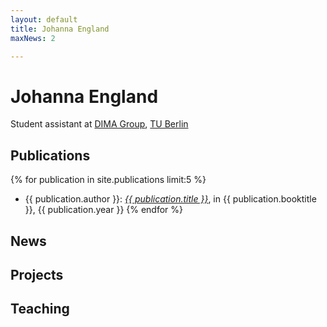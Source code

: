 ```yaml
---
layout: default
title: Johanna England
maxNews: 2

---
```

# Johanna England

Student assistant at [DIMA Group](http://www.dima.tu-berlin.de), [TU Berlin](http://www.tu-berlin.de)

## Publications 

{% for publication in site.publications limit:5 %}
* {{ publication.author }}: <a href="{{ publication.url }}">*{{ publication.title }}*</a>, in {{ publication.booktitle }}, {{ publication.year }}
{% endfor %}

## News

<iframe id="newsFile" src="news/" onload="LoadFile();" style="display: none;"></iframe>
<ul id="newsList"></ul>

## Projects

## Teaching
